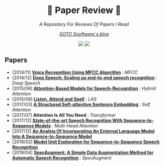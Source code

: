 # <h1 align="center">:star2: Paper Review :star2:</h1>
  
<p align=center><i> A Repository For Reviews Of Papers I Read </i></p>  
<p align=center><i> <a href = "https://sooftware.github.io/">  GOTO Sooftware`s blog   </a> </i></p>  
<p align=center><i> <img src="https://img.shields.io/badge/license-MIT-yellow"> <img src="https://img.shields.io/badge/contributors-welcome-yellowgreen"> </i></p>  
  
## Papers  
* \[2014/11\] [**Voice Recognition Using MFCC Algorithm**](https://blog.naver.com/sooftware/221661644808) : *MFCC*    
* \[2014/12\] [**Deep Speech: Scaling up end-to-end speech recognition**](https://github.com/sh951011/Paper-Review/blob/master/Review/Deep%20Speech-Scaling%20up%20end-to-end%20speech%20recognition.md) : *Deep Speech*  
* \[2015/06\] [**Attention-Based Models for Speech-Recognition**](https://github.com/sh951011/Paper-Review/blob/master/Review/Attention-Based%20Models%20for%20Speech%20Recognition.md) : *Hybrid Attention*  
* \[2015/08\] [**Listen, Attend and Spell**](https://github.com/sh951011/Paper-Review/blob/master/Review/Listen%2C%20Attend%20and%20Spell.md) : *LAS*  
* \[2017/03\] [**A Structured Self-attentive Sentence Embedding**](https://github.com/sh951011/Paper-Review/blob/master/Review/A%20Structured%20Self-attentive%20Sentence%20Embedding.md) : *Self Attention*
* \[2017/07\] **Attention Is All You Need** : *Transformer*
* \[2017/12\] [**State-of-the-art Speech Recognition With Sequence-to-Sequence Models**](https://github.com/sh951011/Paper-Review/blob/master/Review/State%20Of%20The%20Art%20Speech%20Recognition%20with%20Sequence%20to%20Sequence%20Models.md) : *Multi-Head Attention*
* \[2017/12\] [**An Analsis Of Incorporating An External Language Model Into A Sequence-to-Sequence Model**](https://github.com/sooftware/Paper-Review/blob/master/Review/An%20Analysis%20Of%20Incorporating%20An%20External%20Language%20Model%20Into%20A%20Sequence-to-Sequence%20Model.md)  
* \[2019/02\] [**Model Unit Exploration for Sequence-to-Sequence Speech Recognition**](https://github.com/sh951011/Paper-Review/blob/master/Review/Model%20Unit%20Exploration%20for%20Sequence-to-Sequence%20Speech%20Recognition.md)
* \[2019/04\] [**SpecAugment:  A Simple Data Augmentation Method for Automatic Speech Recognition**](https://github.com/sh951011/Paper-Review/blob/master/Review/A%20Simple%20Data%20Augmentation%20Method%20for%20Automatic%20Speech%20Recognition.md) : *SpecAugment*

